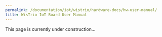 ```yaml
---
permalink: /documentation/iot/wistrio/hardware-docs/hw-user-manual/
title: WisTrio IoT Board User Manual
---
```

This page is currently under construction...
